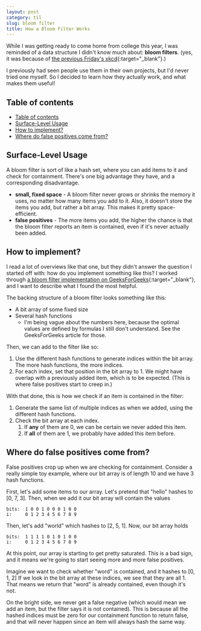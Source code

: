 ```yaml
---
layout: post
category: til
slug: bloom filter
title: How a Bloom Filter Works
---
```


While I was getting ready to come home from college this year, I was reminded
of a data structure I didn't know much about: **bloom filters**. (yes, it was
because of [the previous Friday's xkcd](https://xkcd.com/2934){:target="_blank"}.)

I previously had seen people use them in their own projects, but I'd never tried
one myself. So I decided to learn how they actually work, and what makes them
useful!

## Table of contents

- [Table of contents](#table-of-contents)
- [Surface-Level Usage](#surface-level-usage)
- [How to implement?](#how-to-implement)
- [Where do false positives come from?](#where-do-false-positives-come-from)

## Surface-Level Usage

A bloom filter is sort of like a hash set, where you can add items to it and check for containment. There's one big advantage they have, and a corresponding disadvantage.

- **small, fixed space** - A bloom filter never grows or shrinks the memory it uses,
   no matter how many items you add to it. Also, it doesn't store the items
   you add, but rather a bit array. This makes it pretty space-efficient.
- **false positives** - The more items you add, the higher the chance is that the bloom filter reports an item is contained, even if it's never actually been added.
   
## How to implement?

I read a lot of overviews like that one, but they didn't answer the question
I started off with: how do you implement something like this? I worked through [a bloom filter implementation on GeeksForGeeks](https://www.geeksforgeeks.org/bloom-filters-introduction-and-python-implementation/){:target="_blank"}, and I want to
describe what I found the most helpful.

The backing structure of a bloom filter looks something like this:

- A bit array of some fixed size
- Several hash functions
  - I'm being vague about the numbers here, because the optimal values are defined
    by formulas I still don't understand. See the GeeksForGeeks article for those.

Then, we can add to the filter like so:

1. Use the different hash functions to generate indices within the bit array. The more hash functions, the more indices.
2. For each index, set that position in the bit array to 1. We might have overlap with a previously added item, which is to be expected. (This is where false positives start to creep in.)

With that done, this is how we check if an item is contained in the filter:

1. Generate the same list of multiple indices as when we added, using the different hash functions.
2. Check the bit array at each index.
   1. If **any** of them are 0, we can be certain we never added this item.
   2. If **all** of them are 1, we probably have added this item before.

## Where do false positives come from?

False positives crop up when we are checking for containment. Consider a really simple toy example, where our bit array is of length 10 and we have 3 hash functions.

First, let's add some items to our array. Let's pretend that "hello" hashes to 
[0, 7, 3]. Then, when we add it our bit array will contain the values

```text
bits:  1 0 0 1 0 0 0 1 0 0
i:     0 1 2 3 4 5 6 7 8 9
```

Then, let's add "world" which hashes to [2, 5, 1]. Now, our bit array holds

```text
bits:  1 1 1 1 0 1 0 1 0 0
i:     0 1 2 3 4 5 6 7 8 9
```

At this point, our array is starting to get pretty saturated. This is a bad sign,
and it means we're going to start seeing more and more false positives. 

Imagine we want to check whether "word" is contained, and it hashes to [0, 1, 2]
If we look in the bit array at these indices, we see that they are all 1. That means
we return that "word" is already contained, even though it's not.

On the bright side, we never get a false negative (which would mean we add an item,
but the filter says it is not contained). This is because all the hashed indices must be
zero for our containment function to return false, and that will never happen since
an item will always hash the same way.
